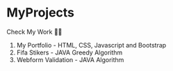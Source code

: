 # MyProjects
Check My Work 🚀🚀

1. My Portfolio - HTML, CSS, Javascript and Bootstrap
2. Fifa Stikers - JAVA Greedy Algorithm
3. Webform Validation -  JAVA Algorithm
